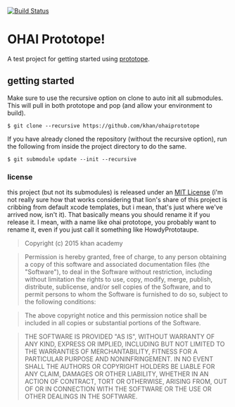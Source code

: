 [![Build Status](https://travis-ci.org/Khan/OhaiPrototope.svg?branch=master)](https://travis-ci.org/Khan/OhaiPrototope)

# OHAI Prototope!

A test project for getting started using [prototope](https://github.com/khan/prototope).

## getting started

Make sure to use the recursive option on clone to auto init all submodules. This
will pull in both prototope and pop (and allow your environment to build).

    $ git clone --recursive https://github.com/khan/ohaiprototope

If you have already cloned the repository (without the recursive option), run
the following from inside the project directory to do the same.

    $ git submodule update --init --recursive


### license

this project (but not its submodules) is released under an [MIT License]() (i'm not really sure how that works considering that lion's share of this project is cribbing from default xcode templates, but i mean, that's just where we've arrived now, isn't it). That basically means you should rename it if you release it. I mean, with a name like ohai prototope, you probably want to rename it, even if you just call it something like HowdyPrototaupe.

> Copyright (c) 2015 khan academy

> Permission is hereby granted, free of charge, to any person obtaining a copy of this software and associated documentation files (the "Software"), to deal in the Software without restriction, including without limitation the rights to use, copy, modify, merge, publish, distribute, sublicense, and/or sell copies of the Software, and to permit persons to whom the Software is furnished to do so, subject to the following conditions:

> The above copyright notice and this permission notice shall be included in all copies or substantial portions of the Software.

> THE SOFTWARE IS PROVIDED "AS IS", WITHOUT WARRANTY OF ANY KIND, EXPRESS OR IMPLIED, INCLUDING BUT NOT LIMITED TO THE WARRANTIES OF MERCHANTABILITY, FITNESS FOR A PARTICULAR PURPOSE AND NONINFRINGEMENT. IN NO EVENT SHALL THE AUTHORS OR COPYRIGHT HOLDERS BE LIABLE FOR ANY CLAIM, DAMAGES OR OTHER LIABILITY, WHETHER IN AN ACTION OF CONTRACT, TORT OR OTHERWISE, ARISING FROM, OUT OF OR IN CONNECTION WITH THE SOFTWARE OR THE USE OR OTHER DEALINGS IN THE SOFTWARE.
